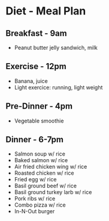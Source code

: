 # Diet - Meal Plan

## Breakfast - 9am
- Peanut butter jelly sandwich, milk

## Exercise - 12pm
- Banana, juice
- Light exercice: running, light weight

## Pre-Dinner - 4pm
- Vegetable smoothie

## Dinner - 6-7pm
- Salmon soup w/ rice
- Baked salmon w/ rice
- Air fried chicken wing w/ rice
- Roasted chicken w/ rice
- Fried egg w/ rice
- Basil ground beef w/ rice
- Basil ground turkey larb w/ rice
- Pork ribs w/ rice
- Combo pizza w/ rice
- In-N-Out burger

